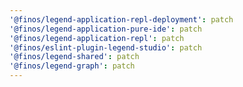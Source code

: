 ```yaml
---
'@finos/legend-application-repl-deployment': patch
'@finos/legend-application-pure-ide': patch
'@finos/legend-application-repl': patch
'@finos/eslint-plugin-legend-studio': patch
'@finos/legend-shared': patch
'@finos/legend-graph': patch
---
```


